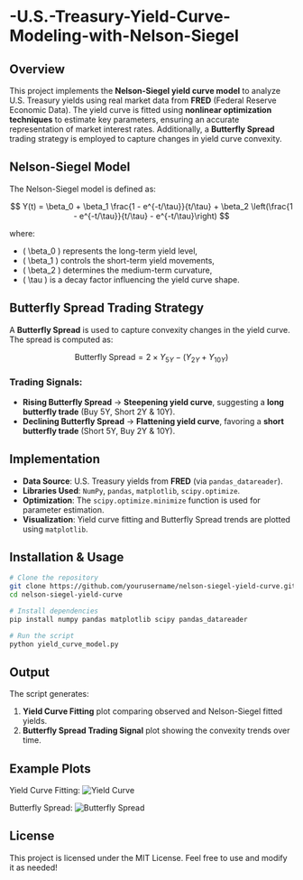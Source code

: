 # -U.S.-Treasury-Yield-Curve-Modeling-with-Nelson-Siegel
## Overview
This project implements the **Nelson-Siegel yield curve model** to analyze U.S. Treasury yields using real market data from **FRED** (Federal Reserve Economic Data). The yield curve is fitted using **nonlinear optimization techniques** to estimate key parameters, ensuring an accurate representation of market interest rates. Additionally, a **Butterfly Spread** trading strategy is employed to capture changes in yield curve convexity.

## Nelson-Siegel Model
The Nelson-Siegel model is defined as:

$$
Y(t) = \beta_0 + \beta_1 \frac{1 - e^{-t/\tau}}{t/\tau} + \beta_2 \left(\frac{1 - e^{-t/\tau}}{t/\tau} - e^{-t/\tau}\right)
$$

where:
- \( \beta_0 \) represents the long-term yield level,
- \( \beta_1 \) controls the short-term yield movements,
- \( \beta_2 \) determines the medium-term curvature,
- \( \tau \) is a decay factor influencing the yield curve shape.

## Butterfly Spread Trading Strategy
A **Butterfly Spread** is used to capture convexity changes in the yield curve. The spread is computed as:

$$
\text{Butterfly Spread} = 2 \times Y_{5Y} - (Y_{2Y} + Y_{10Y})
$$

### Trading Signals:
- **Rising Butterfly Spread** → **Steepening yield curve**, suggesting a **long butterfly trade** (Buy 5Y, Short 2Y & 10Y).
- **Declining Butterfly Spread** → **Flattening yield curve**, favoring a **short butterfly trade** (Short 5Y, Buy 2Y & 10Y).

## Implementation
- **Data Source**: U.S. Treasury yields from **FRED** (via `pandas_datareader`).
- **Libraries Used**: `NumPy`, `pandas`, `matplotlib`, `scipy.optimize`.
- **Optimization**: The `scipy.optimize.minimize` function is used for parameter estimation.
- **Visualization**: Yield curve fitting and Butterfly Spread trends are plotted using `matplotlib`.

## Installation & Usage
```bash
# Clone the repository
git clone https://github.com/yourusername/nelson-siegel-yield-curve.git
cd nelson-siegel-yield-curve

# Install dependencies
pip install numpy pandas matplotlib scipy pandas_datareader

# Run the script
python yield_curve_model.py
```

## Output
The script generates:
1. **Yield Curve Fitting** plot comparing observed and Nelson-Siegel fitted yields.
2. **Butterfly Spread Trading Signal** plot showing the convexity trends over time.

## Example Plots
Yield Curve Fitting:
![Yield Curve](images/yield_curve.png)

Butterfly Spread:
![Butterfly Spread](images/butterfly_spread.png)

## License
This project is licensed under the MIT License. Feel free to use and modify it as needed!
